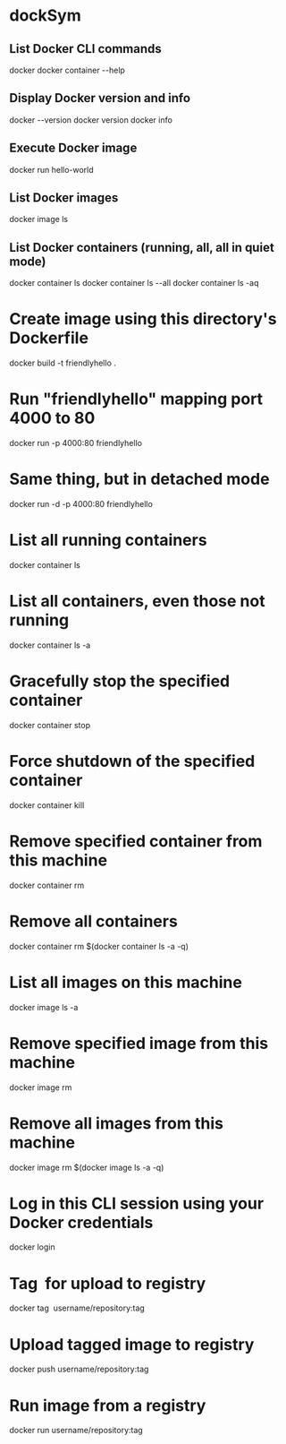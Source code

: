 # dockSym
## List Docker CLI commands
docker
docker container --help

## Display Docker version and info
docker --version
docker version
docker info

## Execute Docker image
docker run hello-world

## List Docker images
docker image ls

## List Docker containers (running, all, all in quiet mode)
docker container ls
docker container ls --all
docker container ls -aq

# Create image using this directory's Dockerfile
docker build -t friendlyhello .  
# Run "friendlyhello" mapping port 4000 to 80
docker run -p 4000:80 friendlyhello  
# Same thing, but in detached mode
docker run -d -p 4000:80 friendlyhello    
# List all running containers
docker container ls         
# List all containers, even those not running
docker container ls -a    
# Gracefully stop the specified container
docker container stop <hash>
# Force shutdown of the specified container
docker container kill <hash>
# Remove specified container from this machine
docker container rm <hash>
# Remove all containers
docker container rm $(docker container ls -a -q)
# List all images on this machine
docker image ls -a       
# Remove specified image from this machine
docker image rm <image id>
# Remove all images from this machine
docker image rm $(docker image ls -a -q)
# Log in this CLI session using your Docker credentials
docker login             
# Tag <image> for upload to registry
docker tag <image> username/repository:tag
# Upload tagged image to registry
docker push username/repository:tag
# Run image from a registry
docker run username/repository:tag                   

